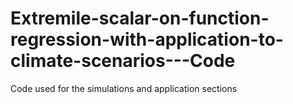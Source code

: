 # Extremile-scalar-on-function-regression-with-application-to-climate-scenarios---Code
Code used for the simulations and application sections 
